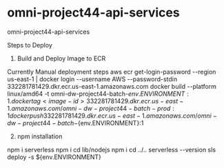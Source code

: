 # omni-project44-api-services
omni-project44-api-services


Steps to Deploy
1. Build and Deploy Image to ECR

Currently Manual deployment steps
aws ecr get-login-password --region us-east-1 | docker login --username AWS --password-stdin 332281781429.dkr.ecr.us-east-1.amazonaws.com
docker build --platform linux/amd64 -t omni-dw-project44-batch-${env.ENVIRONMENT}:1 .
docker tag <image-id> 332281781429.dkr.ecr.us-east-1.amazonaws.com/omni-dw-project44-batch-prod:1
docker push 332281781429.dkr.ecr.us-east-1.amazonaws.com/omni-dw-project44-batch-${env.ENVIRONMENT}:1


2. npm installation

npm i serverless
npm i
cd lib/nodejs
npm i
cd ../..
serverless --version
sls deploy -s ${env.ENVIRONMENT}